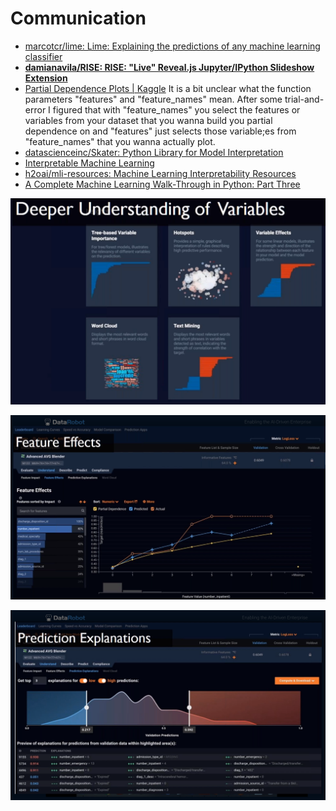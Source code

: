 # Communication

* [marcotcr/lime: Lime: Explaining the predictions of any machine learning classifier](https://github.com/marcotcr/lime)
* [**damianavila/RISE: RISE: "Live" Reveal.js Jupyter/IPython Slideshow Extension**](https://github.com/damianavila/RISE)
* [Partial Dependence Plots \| Kaggle](https://www.kaggle.com/dansbecker/partial-dependence-plots) It is a bit unclear what the function parameters "features" and "feature\_names" mean. After some trial-and-error I figured that with "feature\_names" you select the features or variables from your dataset that you wanna build you partial dependence on and "features" just selects those variable;es from "feature\_names" that you wanna actually plot.
* [datascienceinc/Skater: Python Library for Model Interpretation](https://github.com/datascienceinc/Skater)
* [Interpretable Machine Learning](https://christophm.github.io/interpretable-ml-book/)
* [h2oai/mli-resources: Machine Learning Interpretability Resources](https://github.com/h2oai/mli-resources)
* [A Complete Machine Learning Walk-Through in Python: Part Three](https://towardsdatascience.com/a-complete-machine-learning-walk-through-in-python-part-three-388834e8804b)

![](.gitbook/assets/image%20%2832%29.png)

![](.gitbook/assets/image%20%2820%29.png)

![](.gitbook/assets/image%20%2810%29.png)

